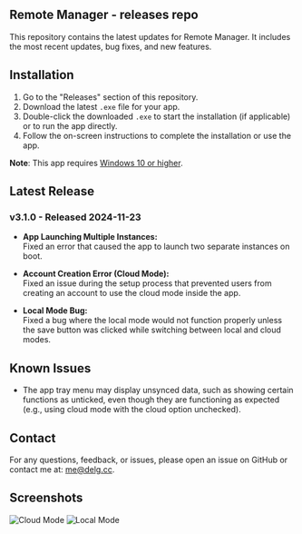 ## Remote Manager -  releases repo

This repository contains the latest updates for Remote Manager. It includes the most recent updates, bug fixes, and new features.

## Installation

1. Go to the "Releases" section of this repository.
2. Download the latest `.exe` file for your app.
3. Double-click the downloaded `.exe` to start the installation (if applicable) or to run the app directly.
4. Follow the on-screen instructions to complete the installation or use the app.

**Note**: This app requires [Windows 10 or higher](https://www.microsoft.com/en-us/windows/get-windows-10).

## Latest Release

### v3.1.0 - Released 2024-11-23
- **App Launching Multiple Instances:**  
  Fixed an error that caused the app to launch two separate instances on boot.

- **Account Creation Error (Cloud Mode):**  
  Fixed an issue during the setup process that prevented users from creating an account to use the cloud mode inside the app.

- **Local Mode Bug:**  
  Fixed a bug where the local mode would not function properly unless the save button was clicked while switching between local and cloud modes.


## Known Issues

- The app tray menu may display unsynced data, such as showing certain functions as unticked, even though they are functioning as expected (e.g., using cloud mode with the cloud option unchecked).

## Contact

For any questions, feedback, or issues, please open an issue on GitHub or contact me at: [me@delg.cc](mailto:me@delg.cc).

## Screenshots

![Cloud Mode](https://github.com/user-attachments/assets/91099876-adc8-46f5-b0a9-cdfe5158056d)
![Local Mode](https://github.com/user-attachments/assets/144e0394-4430-478a-8135-689920d5eb6c)
